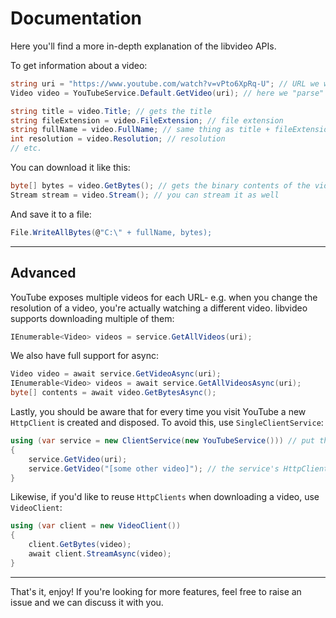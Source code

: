 # Documentation

Here you'll find a more in-depth explanation of the libvideo APIs.

To get information about a video:

```csharp
string uri = "https://www.youtube.com/watch?v=vPto6XpRq-U"; // URL we want to use
Video video = YouTubeService.Default.GetVideo(uri); // here we "parse" a Video object from the given URL

string title = video.Title; // gets the title
string fileExtension = video.FileExtension; // file extension
string fullName = video.FullName; // same thing as title + fileExtension, but provided for convenience
int resolution = video.Resolution; // resolution
// etc.
```

You can download it like this:

```csharp
byte[] bytes = video.GetBytes(); // gets the binary contents of the video
Stream stream = video.Stream(); // you can stream it as well
```

And save it to a file:

```csharp
File.WriteAllBytes(@"C:\" + fullName, bytes);
```

---

## Advanced

YouTube exposes multiple videos for each URL- e.g. when you change the resolution of a video, you're actually watching a different video. libvideo supports downloading multiple of them:

```csharp
IEnumerable<Video> videos = service.GetAllVideos(uri);
```

We also have full support for async:

```csharp
Video video = await service.GetVideoAsync(uri);
IEnumerable<Video> videos = await service.GetAllVideosAsync(uri);
byte[] contents = await video.GetBytesAsync();
```

Lastly, you should be aware that for every time you visit YouTube a new `HttpClient` is created and disposed. To avoid this, use `SingleClientService`:

```csharp
using (var service = new ClientService(new YouTubeService())) // put this in a using block to not leak resources
{
    service.GetVideo(uri);
    service.GetVideo("[some other video]"); // the service's HttpClient is reused here, saving memory and reducing GC pressure
}
```

Likewise, if you'd like to reuse `HttpClients` when downloading a video, use `VideoClient`:

```csharp
using (var client = new VideoClient())
{
    client.GetBytes(video);
    await client.StreamAsync(video);
}
```

---

That's it, enjoy! If you're looking for more features, feel free to raise an issue and we can discuss it with you.
